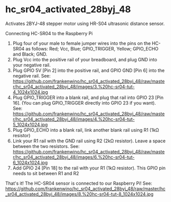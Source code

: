 # hc_sr04_activated_28byj_48
Activates 2BYJ-48 stepper motor using HR-S04 ultrasonic distance sensor.

Connecting HC-SR04 to the Raspberry Pi

1. Plug four of your male to female jumper wires into the pins on the HC-SR04 as follows:
    Red; Vcc, Blue; GPIO_TRIGGER, Yellow; GPIO_ECHO and Black; GND.
2. Plug Vcc into the positive rail of your breadboard, and plug GND into your negative rail.
3. Plug GPIO 5V [Pin 2] into the positive rail, and GPIO GND [Pin 6] into the negative rail.
    See: https://github.com/frankenwino/hc_sr04_activated_28byj_48/raw/master/hc_sr04_activated_28byj_48/images/3.%20hc-sr04-tut-4_1024x1024.jpg
4. Plug GPIO_TRIGGER into a blank rail, and plug that rail into GPIO 23 [Pin 16]. (You can plug GPIO_TRIGGER directly into GPIO 23 if you want).
    See: https://github.com/frankenwino/hc_sr04_activated_28byj_48/raw/master/hc_sr04_activated_28byj_48/images/4.%20hc-sr04-tut-5_1024x1024.jpg
5. Plug GPIO_ECHO into a blank rail, link another blank rail using R1 (1kΩ resistor)
6. Link your R1 rail with the GND rail using R2 (2kΩ resistor). Leave a space between the two resistors.
    See: https://github.com/frankenwino/hc_sr04_activated_28byj_48/raw/master/hc_sr04_activated_28byj_48/images/6.%20hc-sr04-tut-6_1024x1024.jpg
7. Add GPIO 24 [Pin 18] to the rail with your R1 (1kΩ resistor). This GPIO pin needs to sit between R1 and R2

That's it! The HC-SR04 sensor is connected to our Raspberry Pi!
    See: https://github.com/frankenwino/hc_sr04_activated_28byj_48/raw/master/hc_sr04_activated_28byj_48/images/8.%20hc-sr04-tut-8_1024x1024.jpg

